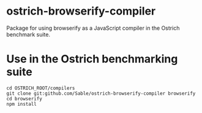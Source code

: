 # ostrich-browserify-compiler
Package for using browserify as a JavaScript compiler in the Ostrich benchmark suite.

# Use in the Ostrich benchmarking suite

    cd OSTRICH_ROOT/compilers
    git clone git:github.com/Sable/ostrich-browserify-compiler browserify
    cd browserify
    npm install
